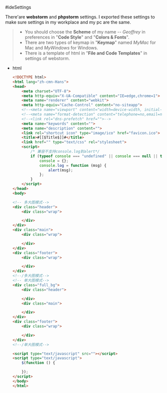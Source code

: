 #ideSettings

There'are **webstorm** and **phpstorm** settings. I exported these settings to make sure settings in my workplace and my pc are the same.

>- You should choose the **Scheme** of my name -- *Geoffrey* in preferences in "**Code Style**" and "**Colors & Fonts**".
>- There are two types of keymap in "**Keymap**" named *MyMac* for Mac and *MyWindows* for Windows.
>- There is a template of html in "**File and Code Templates**" in settings of webstorm.

- html

    ```html
    <!DOCTYPE html>
    <html lang="zh-cmn-Hans">
    <head>
        <meta charset="UTF-8">
        <meta http-equiv="X-UA-Compatible" content="IE=edge,chrome=1">
        <meta name="renderer" content="webkit">
        <meta http-equiv="Cache-Control" content="no-siteapp">
        <!--<meta name="viewport" content="width=device-width, initial-scale=1.0, user-scalable=no, minimum-scale=1.0, maximum-scale=1.0">-->
        <!--<meta name="format-detection" content="telephone=no,email=no,address=no">-->
        <!--<link rel="dns-prefetch" href="">-->
        <meta name="keywords" content="">
        <meta name="description" content="">
        <link rel="shortcut icon" type="image/ico" href="favicon.ico">
        <title>#[[$Title$]]#</title>
        <link href="" type="text/css" rel="stylesheet">
        <script>
            /* 兼容不支持console.log到alert*/
            if (typeof console === "undefined" || console === null || typeof console.log !== "function") {
                console = {};
                console.log = function (msg) {
                    alert(msg);
                };
            }
        </script>
    </head>
    <body>
    
    <!-- 多大图模式-->
    <div class="header">
        <div class="wrap">
    
        </div>
    </div>
    <div class="main">
        <div class="wrap">
    
        </div>
    </div>
    <div class="footer">
        <div class="wrap">
    
        </div>
    </div>
    <!--/多大图模式-->
    <!-- 单大图模式-->
    <div class="full_bg">
        <div class="header">
    
        </div>
        <div class="main">
    
        </div>
    </div>
    <div class="footer">
        <div class="wrap">
    
        </div>
    </div>
    <!--/单大图模式-->
    
    <script type="text/javascript" src=""></script>
    <script type="text/javascript">
        $(function () {
    
        });
    </script>
    </body>
    </html>
    ```